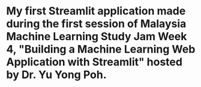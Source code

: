 # My first Streamlit application made during the first session of Malaysia Machine Learning Study Jam Week 4, "Building a Machine Learning Web Application with Streamlit" hosted by Dr. Yu Yong Poh.

